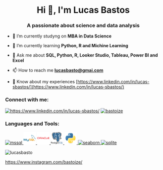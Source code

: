 <h1 align="center">Hi 👋, I'm Lucas Bastos</h1>
<h3 align="center">A passionate about science and data analysis</h3>

- 🔭 I’m currently studyng on **MBA in Data Science**

- 🌱 I’m currently learning **Python, R and Michine Learning**

- 💬 Ask me about **SQL, Python, R, Looker Studio, Tableau, Power BI and Excel**

- 📫 How to reach me **lucasbasto@gmai.com**

- 📄 Know about my experiences [https://www.linkedin.com/in/lucas-sbastos/](https://www.linkedin.com/in/lucas-sbastos/)

<h3 align="left">Connect with me:</h3>
<p align="left">
<a href="https://linkedin.com/in/https://www.linkedin.com/in/lucas-sbastos/" target="blank"><img align="center" src="https://raw.githubusercontent.com/rahuldkjain/github-profile-readme-generator/master/src/images/icons/Social/linked-in-alt.svg" alt="https://www.linkedin.com/in/lucas-sbastos/" height="30" width="40" /></a>
<a href="https://instagram.com/bastoize" target="blank"><img align="center" src="https://raw.githubusercontent.com/rahuldkjain/github-profile-readme-generator/master/src/images/icons/Social/instagram.svg" alt="bastoize" height="30" width="40" /></a>
</p>

<h3 align="left">Languages and Tools:</h3>
<p align="left"> <a href="https://www.microsoft.com/en-us/sql-server" target="_blank" rel="noreferrer"> <img src="https://www.svgrepo.com/show/303229/microsoft-sql-server-logo.svg" alt="mssql" width="40" height="40"/> </a> <a href="https://www.mysql.com/" target="_blank" rel="noreferrer"> <img src="https://raw.githubusercontent.com/devicons/devicon/master/icons/mysql/mysql-original-wordmark.svg" alt="mysql" width="40" height="40"/> </a> <a href="https://www.oracle.com/" target="_blank" rel="noreferrer"> <img src="https://raw.githubusercontent.com/devicons/devicon/master/icons/oracle/oracle-original.svg" alt="oracle" width="40" height="40"/> </a> <a href="https://www.postgresql.org" target="_blank" rel="noreferrer"> <img src="https://raw.githubusercontent.com/devicons/devicon/master/icons/postgresql/postgresql-original-wordmark.svg" alt="postgresql" width="40" height="40"/> </a> <a href="https://www.python.org" target="_blank" rel="noreferrer"> <img src="https://raw.githubusercontent.com/devicons/devicon/master/icons/python/python-original.svg" alt="python" width="40" height="40"/> </a> <a href="https://seaborn.pydata.org/" target="_blank" rel="noreferrer"> <img src="https://seaborn.pydata.org/_images/logo-mark-lightbg.svg" alt="seaborn" width="40" height="40"/> </a> <a href="https://www.sqlite.org/" target="_blank" rel="noreferrer"> <img src="https://www.vectorlogo.zone/logos/sqlite/sqlite-icon.svg" alt="sqlite" width="40" height="40"/> </a> </p>

<p><img align="center" src="https://github-readme-stats.vercel.app/api/top-langs?username=lucasbasto&show_icons=true&locale=en&layout=compact" alt="lucasbasto" /></p>


https://www.instagram.com/bastoize/
